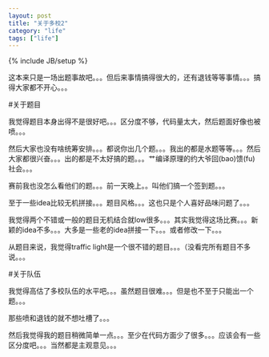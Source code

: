 ```yaml
---
layout: post
title: "关于多校2"
category: "life"
tags: ["life"]
---
```

{% include JB/setup %}

这本来只是一场出题事故吧。。。但后来事情搞得很大的，还有退钱等等事情。。。搞得大家都不开心。。。

#关于题目

我觉得题目本身出得不是很好吧。。。区分度不够，代码量太大，然后题面好像也被喷。。。

然后大家也没有啥统筹安排。。。都说你出几个题。。。我出的都是水题等等。。。然后大家都很兴奋。。。出的都是不太好搞的题。。。艹编译原理的约大爷回(bao)馈(fu)社会。。。

赛前我也没怎么看他们的题。。。前一天晚上。。叫他们搞一个签到题。。。

至于一些idea比较无机拼接。。。题目风格。。。这也只是个人喜好品味问题了。。。

我觉得两个不错或一般的题目无机结合就low很多。。。其实我觉得这场比赛。。。新颖的idea不多。。。大多是一些老的idea拼接一下。。。或者修改一下。。。

从题目来说，我觉得traffic light是一个很不错的题目。。。（没看完所有题目不多说。。。

#关于队伍

我觉得高估了多校队伍的水平吧。。。虽然题目很难。。。但是也不至于只能出一个题。。。

那些喷和退钱的就不想吐槽了。。。

然后我觉得我的题目稍微简单一点。。。至少在代码方面少了很多。。。应该会有一些区分度吧。。。当然都是主观意见。。。
